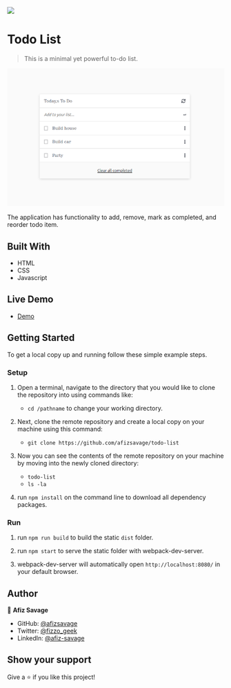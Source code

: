 ![](https://img.shields.io/badge/Microverse-blueviolet)

# Todo List

> This is a minimal yet powerful to-do list.

![screenshot](./src/assets/app_screenshot.png)

The application has functionality to add, remove, mark as completed, and reorder todo item.

## Built With

- HTML
- CSS
- Javascript

## Live Demo

- [Demo](https://afizsavage.github.io/todo-list/)

## Getting Started

To get a local copy up and running follow these simple example steps.

### Setup

1.  Open a terminal, navigate to the directory that you would like to clone the repository into using commands like:

    - `cd /pathname` to change your working directory.

2.  Next, clone the remote repository and create a local copy on your machine using this command:

    - `git clone https://github.com/afizsavage/todo-list`

3.  Now you can see the contents of the remote repository on your machine by moving into the newly cloned directory:

    - `todo-list`
    - `ls -la`

4.  run `npm install` on the command line to download all dependency packages.

### Run

1. run `npm run build` to build the static `dist` folder.

2. run `npm start` to serve the static folder with webpack-dev-server.

3. webpack-dev-server will automatically open `http://localhost:8080/` in your default browser.

## Author

👤 **Afiz Savage**

- GitHub: [@afizsavage](https://github.com/afizsavage)
- Twitter: [@fizzo_geek](https://twitter.com/fizzo_geek)
- LinkedIn: [@afiz-savage](https://www.linkedin.com/in/afiz-savage-3b91a21ba/)

## Show your support

Give a ⭐️ if you like this project!
